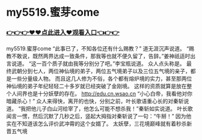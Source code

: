# my5519.蜜芽come

### <a href="https://https://github.com/budfg/haiu/issues/1">👉👉👉♥♥点此进入♥观看入口👈👉👉</a>

my5519.蜜芽come
“此事已了，不知各位还有什么赐教？”
    道无涯沉声说道。
    “赐教不敢说，既然两界达成一致条件，那我等也就不便久留了，告辞。”姜神祇适时出言说道。
    “这一百个质子就由我等分别分了吧。”李宝瓶说道。
    众人点头称是。
    最终武朝分到七人，两位神仙境的弟子，两位五气境弟子以及三位五气境的亲子，都是一些分量级人物。
    而且这几人修为不俗，各个都有熔炉境的实力，甚至那两位神仙境的弟子年纪轻轻二十多岁就已经突破了金刚境。
    这样的资质就算是放在整个人间界也是十分妖孽的存在。
    http://edu.cn.wsao.cn
    “小心白帝，我看他对你暗藏杀心！”
    众人来得快，离开的也快，分别之前，叶长歌语重心长的对秦斩说道。
    “我把他儿子白山河给宰了，他怎么可能不想杀我！”秦斩如实说道。
    叶长歌闻言一愣，然后沉默了几秒之后，竖起大拇指对秦斩说了一句：“牛掰！”
    因为他实在不知道该怎么评价武冲霄的这个女婿了。
    太妖孽，三花境巅峰就有着秒杀新晋五气境
